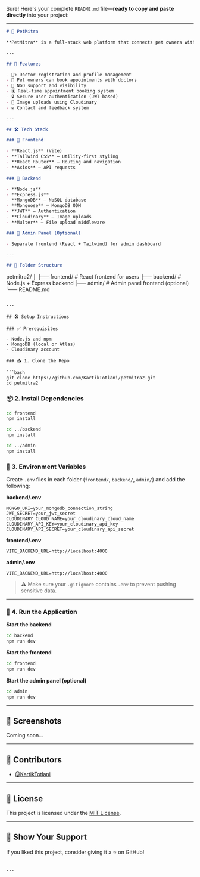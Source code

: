 Sure! Here's your complete `README.md` file—**ready to copy and paste directly** into your project:

---

```md
# 🐾 PetMitra

**PetMitra** is a full-stack web platform that connects pet owners with veterinarians and NGOs, making pet healthcare and support easily accessible and organized.

---

## 🚀 Features

- 👨‍⚕️ Doctor registration and profile management  
- 🐶 Pet owners can book appointments with doctors  
- 🏥 NGO support and visibility  
- 🗓️ Real-time appointment booking system  
- 🔒 Secure user authentication (JWT-based)  
- 📸 Image uploads using Cloudinary  
- ✉️ Contact and feedback system  

---

## 🛠️ Tech Stack

### 🧠 Frontend

- **React.js** (Vite)
- **Tailwind CSS** – Utility-first styling
- **React Router** – Routing and navigation
- **Axios** – API requests

### 🔧 Backend

- **Node.js**
- **Express.js**
- **MongoDB** – NoSQL database
- **Mongoose** – MongoDB ODM
- **JWT** – Authentication
- **Cloudinary** – Image uploads
- **Multer** – File upload middleware

### 📁 Admin Panel (Optional)

- Separate frontend (React + Tailwind) for admin dashboard

---

## 📂 Folder Structure

```
petmitra2/
│
├── frontend/       # React frontend for users
├── backend/        # Node.js + Express backend
├── admin/          # Admin panel frontend (optional)
└── README.md
```

---

## 🛠️ Setup Instructions

### ✅ Prerequisites

- Node.js and npm
- MongoDB (local or Atlas)
- Cloudinary account

### 📥 1. Clone the Repo

```bash
git clone https://github.com/KartikTotlani/petmitra2.git
cd petmitra2
```

### 📦 2. Install Dependencies

```bash
cd frontend
npm install

cd ../backend
npm install

cd ../admin
npm install
```

### 🔐 3. Environment Variables

Create `.env` files in each folder (`frontend/`, `backend/`, `admin/`) and add the following:

**backend/.env**
```env
MONGO_URI=your_mongodb_connection_string
JWT_SECRET=your_jwt_secret
CLOUDINARY_CLOUD_NAME=your_cloudinary_cloud_name
CLOUDINARY_API_KEY=your_cloudinary_api_key
CLOUDINARY_API_SECRET=your_cloudinary_api_secret
```

**frontend/.env**
```env
VITE_BACKEND_URL=http://localhost:4000
```

**admin/.env**
```env
VITE_BACKEND_URL=http://localhost:4000
```

> ⚠️ Make sure your `.gitignore` contains `.env` to prevent pushing sensitive data.

---

### 🧪 4. Run the Application

**Start the backend**
```bash
cd backend
npm run dev
```

**Start the frontend**
```bash
cd frontend
npm run dev
```

**Start the admin panel (optional)**
```bash
cd admin
npm run dev
```

---

## 📸 Screenshots

Coming soon...

---

## 🤝 Contributors

- [@KartikTotlani](https://github.com/KartikTotlani)

---

## 📄 License

This project is licensed under the [MIT License](LICENSE).

---

## 🌟 Show Your Support

If you liked this project, consider giving it a ⭐ on GitHub!
```

---

